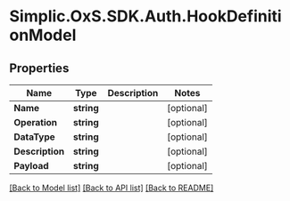 # Simplic.OxS.SDK.Auth.HookDefinitionModel

## Properties

Name | Type | Description | Notes
------------ | ------------- | ------------- | -------------
**Name** | **string** |  | [optional] 
**Operation** | **string** |  | [optional] 
**DataType** | **string** |  | [optional] 
**Description** | **string** |  | [optional] 
**Payload** | **string** |  | [optional] 

[[Back to Model list]](../README.md#documentation-for-models) [[Back to API list]](../README.md#documentation-for-api-endpoints) [[Back to README]](../README.md)

